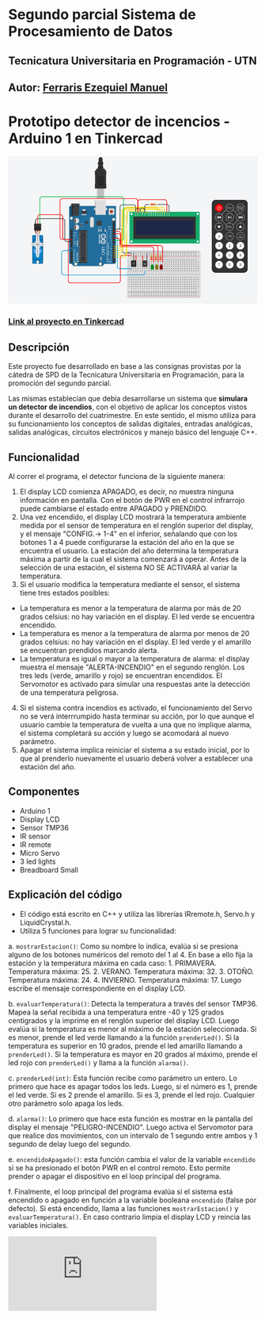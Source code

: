 # Segundo parcial Sistema de Procesamiento de Datos  
## Tecnicatura Universitaria en Programación - UTN

## Autor: [Ferraris Ezequiel Manuel](https://github.com/EzequielFerraris)
# Prototipo detector de incencios - Arduino 1 en Tinkercad

![Proyecto](https://github.com/EzequielFerraris/Segundo-parcial-SPD---Arduino-en-Tinkercad/blob/main/Imagenes/proyecto.png)
### [Link al proyecto en Tinkercad](https://www.tinkercad.com/things/ciP7IaodqdI)

## Descripción
Este proyecto fue desarrollado en base a las consignas provistas por la cátedra de SPD de la Tecnicatura Universitaria en Programación, para la promoción del segundo parcial. 

Las mismas establecían que debía desarrollarse un sistema que **simulara un detector de incendios**, con el objetivo de aplicar los conceptos vistos durante el desarrollo del cuatrimestre. En este sentido, el mismo utiliza para su funcionamiento los conceptos de salidas digitales, entradas analógicas, salidas analógicas, circuitos electrónicos y manejo básico del lenguaje C++.

## Funcionalidad
Al correr el programa, el detector funciona de la siguiente manera:
1. El display LCD comienza APAGADO, es decir, no muestra ninguna información en pantalla. Con el botón de PWR en el control infrarrojo puede cambiarse el estado entre APAGADO y PRENDIDO.
2. Una vez encendido, el display LCD mostrará la temperatura ambiente medida por el sensor de temperatura en el renglón superior del display, y el mensaje "CONFIG.-> 1-4" en el inferior, señalando que con los botones 1 a 4 puede configurarse la estación del año en la que se encuentra el usuario. La estación del año determina la temperatura máxima a partir de la cual el sistema comenzará a operar. Antes de la selección de una estación, el sistema NO SE ACTIVARÁ al variar la temperatura.
3. Si el usuario modifica la temperatura mediante el sensor, el sistema tiene tres estados posibles:
  * La temperatura es menor a la temperatura de alarma por más de 20 grados celsius: no hay variación en el display. El led verde se encuentra encendido.
  * La temperatura es menor a la temperatura de alarma por menos de 20 grados celsius: no hay variación en el display. El led verde y el amarillo se encuentran prendidos marcando alerta.
  * La temperatura es igual o mayor a la temperatura de alarma: el display muestra el mensaje "ALERTA-INCENDIO" en el segundo renglón. Los tres leds (verde, amarillo y rojo) se encuentran encendidos. El Servomotor es activado para simular una respuestas ante la detección de una temperatura peligrosa. 
4. Si el sistema contra incendios es activado, el funcionamiento del Servo no se verá interrrumpido hasta terminar su acción, por lo que aunque el usuario cambie la temperatura de vuelta a una que no implique alarma, el sistema completará su acción y luego se acomodará al nuevo parámetro.
5. Apagar el sistema implica reiniciar el sistema a su estado inicial, por lo que al prenderlo nuevamente el usuario deberá volver a establecer una estación del año.

## Componentes
* Arduino 1
* Display LCD
* Sensor TMP36
* IR sensor
* IR remote
* Micro Servo
* 3 led lights
* Breadboard Small

## Explicación del código
* El código está escrito en C++ y utiliza las librerías IRremote.h, Servo.h y LiquidCrystal.h. 
* Utiliza 5 funciones para lograr su funcionalidad:

a. ```mostrarEstacion()```: Como su nombre lo indica, evalúa si se presiona alguno de los botones numéricos del remoto del 1 al 4. En base a ello fija la estación y la temperatura máxima en cada caso:
     1. PRIMAVERA. Temperatura máxima: 25.
     2. VERANO. Temperatura máxima: 32.
     3. OTOÑO. Temperatura máxima: 24.
     4. INVIERNO. Temperatura máxima: 17.
Luego escribe el mensaje correspondiente en el display LCD.
  
b. ```evaluarTemperatura()```: Detecta la temperatura a través del sensor TMP36. Mapea la señal recibida a una temperatura entre -40 y 125 grados centigrados y la imprime en el renglón superior del display LCD. Luego evalúa si la temperatura es menor al máximo de la estación seleccionada. Si es menor, prende el led verde llamando a la función ```prenderLed()```. Si la temperatura es superior en 10 grados, prende el led amarillo llamando a ```prenderLed()```. Si la temperatura es mayor en 20 grados al máximo, prende el led rojo con ```prenderLed()``` y llama a la función ```alarma()```.
 
c. ```prenderLed(int)```: Esta función recibe como parámetro un entero. Lo primero que hace es apagar todos los leds. Luego, si el número es 1, prende el led verde. Si es 2 prende el amarillo. Si es 3, prende el led rojo. Cualquier otro parámetro solo apaga los leds.

d. ```alarma()```: Lo primero que hace esta función es mostrar en la pantalla del display el mensaje "PELIGRO-INCENDIO". Luego activa el Servomotor para que realice dos movimientos, con un intervalo de 1 segundo entre ambos y 1 segundo de delay luego del segundo.

e. ```encendidoApagado()```: esta función cambia el valor de la variable ```encendido``` si se ha presionado el botón PWR en el control remoto. Esto permite prender o apagar el dispositivo en el loop principal del programa.

f. Finalmente, el loop principal del programa evalúa si el sistema está encendido o apagado en función a la variable booleana ```encendido``` (false por defecto). Si está encendido, llama a las funciones ```mostrarEstacion()``` y ```evaluarTemperatura()```. En caso contrario limpia el display LCD y reincia las variables iniciales.

![Diagrama](https://github.com/EzequielFerraris/Segundo-parcial-SPD---Arduino-en-Tinkercad/blob/main/Diagrama%20esquema%CC%81tico/Diagrama%20esquema%CC%81tico%20-Segundo%20Parcial%20SPD%20-%20Ferraris%20Ezequiel%20Manuel%201F.pdf)
